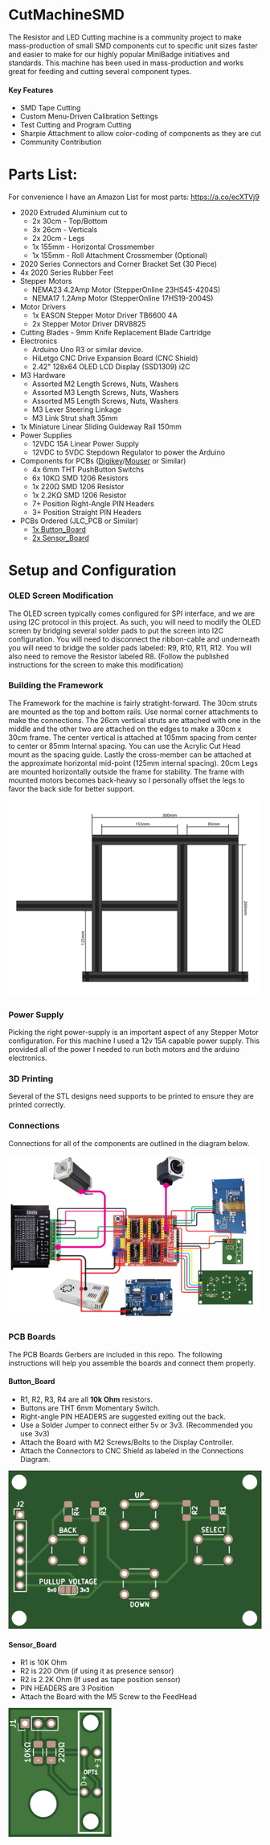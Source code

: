 # CutMachineSMD

The Resistor and LED Cutting machine is a community project to make mass-production of small SMD components cut to specific unit sizes faster and easier to make for our highly popular MiniBadge initiatives and standards.  This machine has been used in mass-production and works great for feeding and cutting several component types.

#### Key Features
- SMD Tape Cutting
- Custom Menu-Driven Calibration Settings
- Test Cutting and Program Cutting
- Sharpie Attachment to allow color-coding of components as they are cut
- Community Contribution

# Parts List:  

For convenience I have an Amazon List for most parts: https://a.co/ecXTVj9

- 2020 Extruded Aluminium cut to
  - 2x 30cm - Top/Bottom
  - 3x 26cm - Verticals
  - 2x 20cm - Legs
  - 1x 155mm - Horizontal Crossmember
  - 1x 155mm - Roll Attachment Crossmember (Optional)
- 2020 Series Connectors and Corner Bracket Set (30 Piece)
- 4x 2020 Series Rubber Feet
- Stepper Motors
  - NEMA23 4.2Amp Motor (StepperOnline 23HS45-4204S)
  - NEMA17 1.2Amp Motor (StepperOnline 17HS19-2004S)
- Motor Drivers
  - 1x EASON Stepper Motor Driver TB6600 4A
  - 2x Stepper Motor Driver DRV8825
- Cutting Blades - 9mm Knife Replacement Blade Cartridge
- Electronics
  - Arduino Uno R3 or similar device.
  - HiLetgo CNC Drive Expansion Board (CNC Shield)
  - 2.42" 128x64 OLED LCD Display (SSD1309) i2C
- M3 Hardware
  - Assorted M2 Length Screws, Nuts, Washers
  - Assorted M3 Length Screws, Nuts, Washers
  - Assorted M5 Length Screws, Nuts, Washers
  - M3 Lever Steering Linkage
  - M3 Link Strut shaft 35mm
- 1x Miniature Linear Sliding Guideway Rail 150mm
- Power Supplies
  - 12VDC 15A Linear Power Supply
  - 12VDC to 5VDC Stepdown Regulator to power the Arduino
- Components for PCBs ([Digikey](https://digikey.com)/[Mouser](https://mouser.com) or Similar)
  - 4x 6mm THT PushButton Switchs
  - 6x 10KΩ SMD  1206 Resistors
  - 1x 220Ω SMD  1206 Resistor
  - 1x 2.2KΩ SMD 1206 Resistor
  - 7+ Position Right-Angle PIN Headers
  - 3+ Position Straight PIN Headers
- PCBs Ordered (JLC_PCB or Similar)
  - [1x Button_Board](https://github.com/utahsaint-org/CutMachineSMD/tree/main/CuttingMachine_PCB/Buttons/Gerbers) 
  - [2x Sensor_Board](https://github.com/utahsaint-org/CutMachineSMD/tree/main/CuttingMachine_PCB/Sensor/Gerbers)
    
# Setup and Configuration

### OLED Screen Modification
The OLED screen typically comes configured for SPI interface, and we are using I2C protocol in this project.   As such, you will need to modify the OLED screen by bridging several solder pads to put the screen into I2C configuration.   You will need to disconnect the ribbon-cable and underneath you will need to bridge the solder pads labeled: R9, R10, R11, R12.  You will also need to remove the Resistor labeled R8. (Follow the published instructions for the screen to make this modification)

### Building the Framework
The Framework for the machine is fairly stratight-forward.  The 30cm struts are mounted as the top and bottom rails.  Use normal corner attachments to make the connections.  The 26cm vertical struts are attached with one in the middle and the other two are attached on the edges to make a 30cm x 30cm frame.  The center vertical is attached at 105mm spacing from center to center or 85mm Internal spacing.  You can use the Acrylic Cut Head mount as the spacing guide.   Lastly the cross-member can be attached at the approximate horizontal mid-point (125mm internal spacing).  20cm Legs are mounted horizontally outside the frame for stability.  The frame with mounted motors becomes back-heavy so I personally offset the legs to favor the back side for better support.

![Frame Dimensions](Dimensions.png)

### Power Supply
Picking the right power-supply is an important aspect of any Stepper Motor configuration.   For this machine I used a 12v 15A capable power supply.   This provided all of the power I needed to run both motors and the arduino electronics.

### 3D Printing
Several of the STL designs need supports to be printed to ensure they are printed correctly.

### Connections
Connections for all of the components are outlined in the diagram below.

![Electrical Connections](Connections.png)

### PCB Boards
The PCB Boards Gerbers are included in this repo.  The following instructions will help you assemble the boards and connect them properly.

#### Button_Board
- R1, R2, R3, R4 are all **10k Ohm** resistors.
- Buttons are THT 6mm Momentary Switch.
- Right-angle PIN HEADERS are suggested exiting out the back.
- Use a Solder Jumper to connect either 5v or 3v3. (Recommended you use 3v3)
- Attach the Board with M2 Screws/Bolts to the Display Controller.
- Attach the Connectors to CNC Shield as labeled in the Connections Diagram.

<img src=img_Button_Board.png width=512>

#### Sensor_Board
- R1 is 10K Ohm
- R2 is 220 Ohm (if using it as presence sensor)
- R2 is 2.2K Ohm (If used as tape position sensor)
- PIN HEADERS are 3 Position
- Attach the Board with the M5 Screw to the FeedHead
  
<img src=img_Sensor_Board.png height=256>
